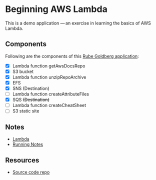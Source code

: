 # Beginning AWS Lambda

This is a demo application — an exercise in learning the basics of AWS Lambda.

## Components

Following are the components of this [Rube Goldberg application](https://en.wikipedia.org/wiki/Rube_Goldberg_machine):

- [x] Lambda function getAwsDocsRepo
- [x] S3 bucket
- [x] Lambda function unzipRepoArchive
- [x] EFS
- [x] SNS (Destination)
- [ ] Lambda function createAttributeFiles
- [x] SQS ~~(Destination)~~
- [ ] Lambda function createCheatSheet
- [ ] S3 static site

## Notes

- [Lambda](notes/lambda-notes.md)
- [Running Notes](notes/running-notes.md)

## Resources

- [Source code repo](https://github.com/srikanthmanda/aws-cloudformation-attributes)

